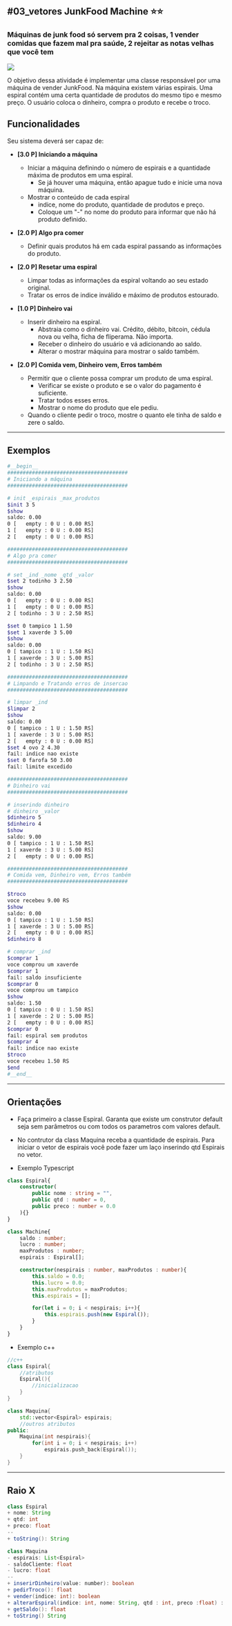 ## #03_vetores JunkFood Machine ⭐⭐
### Máquinas de junk food só servem pra 2 coisas, 1 vender comidas que fazem mal pra saúde, 2 rejeitar as notas velhas que você tem
![](figura.jpg)

O objetivo dessa atividade é implementar uma classe responsável por uma máquina de vender JunkFood. Na máquina existem várias espirais. Uma espiral contém uma certa quantidade de produtos do mesmo tipo e mesmo preço. O usuário coloca o dinheiro, compra o produto e recebe o troco.

## Funcionalidades

Seu sistema deverá ser capaz de:

- **[3.0 P] Iniciando a máquina** 
    - Iniciar a máquina definindo o número de espirais e a quantidade máxima de produtos em uma espiral.
        - Se já houver uma máquina, então apague tudo e inicie uma nova máquina.
    - Mostrar o conteúdo de cada espiral
        - indice, nome do produto, quantidade de produtos e preço.
        - Coloque um "-" no nome do produto para informar que não há produto definido.

- **[2.0 P] Algo pra comer** 
    - Definir quais produtos há em cada espiral passando as informações do produto.
- **[2.0 P] Resetar uma espiral** 
    - Limpar todas as informações da espiral voltando ao seu estado original. 
    - Tratar os erros de indice inválido e máximo de produtos estourado.

- **[1.0 P] Dinheiro vai** 
    - Inserir dinheiro na espiral.
        - Abstraia como o dinheiro vai. Crédito, débito, bitcoin, cédula nova ou velha, ficha de fliperama. Não importa.
        - Receber o dinheiro do usuário e vá adicionando ao saldo.
        - Alterar o mostrar máquina para mostrar o saldo também.

- **[2.0 P] Comida vem, Dinheiro vem, Erros também** 
    - Permitir que o cliente possa comprar um produto de uma espiral.
        - Verificar se existe o produto e se o valor do pagamento é suficiente.
        - Tratar todos esses erros.
        - Mostrar o nome do produto que ele pediu.
    - Quando o cliente pedir o troco, mostre o quanto ele tinha de saldo e zere o saldo.

***
## Exemplos

```bash
#__begin__
#######################################
# Iniciando a máquina
#######################################

# init _espirais _max_produtos
$init 3 5
$show
saldo: 0.00
0 [   empty : 0 U : 0.00 RS]
1 [   empty : 0 U : 0.00 RS]
2 [   empty : 0 U : 0.00 RS]

#######################################
# Algo pra comer
#######################################

# set _ind _nome _qtd _valor 
$set 2 todinho 3 2.50
$show
saldo: 0.00
0 [   empty : 0 U : 0.00 RS]
1 [   empty : 0 U : 0.00 RS]
2 [ todinho : 3 U : 2.50 RS]

$set 0 tampico 1 1.50
$set 1 xaverde 3 5.00
$show   
saldo: 0.00
0 [ tampico : 1 U : 1.50 RS]
1 [ xaverde : 3 U : 5.00 RS]
2 [ todinho : 3 U : 2.50 RS]

#######################################
# Limpando e Tratando erros de insercao
#######################################

# limpar _ind
$limpar 2
$show
saldo: 0.00
0 [ tampico : 1 U : 1.50 RS]
1 [ xaverde : 3 U : 5.00 RS]
2 [   empty : 0 U : 0.00 RS]
$set 4 ovo 2 4.30
fail: indice nao existe
$set 0 farofa 50 3.00
fail: limite excedido

#######################################
# Dinheiro vai
#######################################

# inserindo dinheiro
# dinheiro _valor
$dinheiro 5
$dinheiro 4
$show   
saldo: 9.00
0 [ tampico : 1 U : 1.50 RS]
1 [ xaverde : 3 U : 5.00 RS]
2 [   empty : 0 U : 0.00 RS]

#######################################
# Comida vem, Dinheiro vem, Erros também
#######################################

$troco
voce recebeu 9.00 RS
$show
saldo: 0.00
0 [ tampico : 1 U : 1.50 RS]
1 [ xaverde : 3 U : 5.00 RS]
2 [   empty : 0 U : 0.00 RS]
$dinheiro 8

# comprar _ind
$comprar 1
voce comprou um xaverde
$comprar 1
fail: saldo insuficiente
$comprar 0
voce comprou um tampico
$show
saldo: 1.50
0 [ tampico : 0 U : 1.50 RS]
1 [ xaverde : 2 U : 5.00 RS]
2 [   empty : 0 U : 0.00 RS]
$comprar 0
fail: espiral sem produtos
$comprar 4
fail: indice nao existe
$troco
voce recebeu 1.50 RS
$end
#__end__
```



***
## Orientações

- Faça primeiro a classe Espiral. Garanta que existe um construtor default seja sem parâmetros ou com todos os parametros com valores default.
- No contrutor da class Maquina receba a quantidade de espirais. Para iniciar o vetor de espirais você pode fazer um laço inserindo qtd Espirais no vetor.

- Exemplo Typescript

```typescript
class Espiral{
    constructor(
        public nome : string = "", 
        public qtd : number = 0, 
        public preco : number = 0.0
    ){}
}

class Machine{
    saldo : number;
    lucro : number;
    maxProdutos : number;
    espirais : Espiral[];

    constructor(nespirais : number, maxProdutos : number){
        this.saldo = 0.0;
        this.lucro = 0.0;
        this.maxProdutos = maxProdutos;
        this.espirais = [];

        for(let i = 0; i < nespirais; i++){
            this.espirais.push(new Espiral());
        }
    }
}
```

- Exemplo c++

```c++
//c++
class Espiral{
    //atributos
    Espiral(){
        //inicializacao
    }
}

class Maquina{
    std::vector<Espiral> espirais;
    //outros atributos
public:
    Maquina(int nespirais){
        for(int i = 0; i < nespirais; i++)
            espirais.push_back(Espiral());
    }
}
```
***
## Raio X

````java
class Espiral
+ nome: String
+ qtd: int
+ preco: float
--
+ toString(): String

class Maquina
- espirais: List<Espiral>
- saldoCliente: float
- lucro: float
--
+ inserirDinheiro(value: number): boolean
+ pedirTroco(): float
+ vender(indice: int): boolean
+ alterarEspiral(indice: int, nome: String, qtd : int, preco :float) : boolean
+ getSaldo(): float
+ toString() String
````
